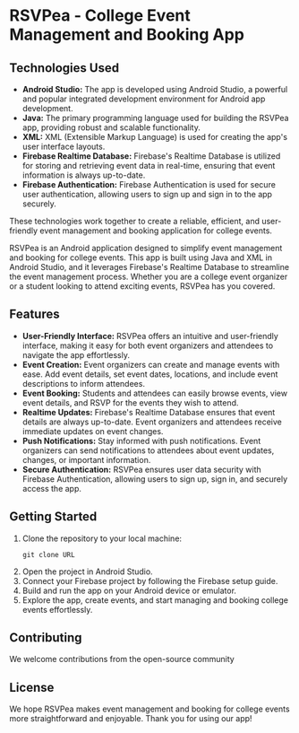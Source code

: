 <!DOCTYPE html>
<html>

<body>

<h1>RSVPea - College Event Management and Booking App</h1>

<h2>Technologies Used</h2>
<ul>
  <li><b>Android Studio:</b> The app is developed using Android Studio, a powerful and popular integrated development environment for Android app development.</li>
  <li><b>Java:</b> The primary programming language used for building the RSVPea app, providing robust and scalable functionality.</li>
  <li><b>XML:</b> XML (Extensible Markup Language) is used for creating the app's user interface layouts.</li>
  <li><b>Firebase Realtime Database:</b> Firebase's Realtime Database is utilized for storing and retrieving event data in real-time, ensuring that event information is always up-to-date.</li>
  <li><b>Firebase Authentication:</b> Firebase Authentication is used for secure user authentication, allowing users to sign up and sign in to the app securely.</li>
</ul>
<p>These technologies work together to create a reliable, efficient, and user-friendly event management and booking application for college events.</p>

<p>RSVPea is an Android application designed to simplify event management and booking for college events. This app is built using Java and XML in Android Studio, and it leverages Firebase's Realtime Database to streamline the event management process. Whether you are a college event organizer or a student looking to attend exciting events, RSVPea has you covered.</p>

<h2>Features</h2>
<ul>
  <li><b>User-Friendly Interface:</b> RSVPea offers an intuitive and user-friendly interface, making it easy for both event organizers and attendees to navigate the app effortlessly.</li>
  <li><b>Event Creation:</b> Event organizers can create and manage events with ease. Add event details, set event dates, locations, and include event descriptions to inform attendees.</li>
  <li><b>Event Booking:</b> Students and attendees can easily browse events, view event details, and RSVP for the events they wish to attend.</li>
  <li><b>Realtime Updates:</b> Firebase's Realtime Database ensures that event details are always up-to-date. Event organizers and attendees receive immediate updates on event changes.</li>
  <li><b>Push Notifications:</b> Stay informed with push notifications. Event organizers can send notifications to attendees about event updates, changes, or important information.</li>
  <li><b>Secure Authentication:</b> RSVPea ensures user data security with Firebase Authentication, allowing users to sign up, sign in, and securely access the app.</li>
</ul>

<h2>Getting Started</h2>
<ol>
  <li>Clone the repository to your local machine:
    <pre><code>git clone URL</code></pre>
  </li>
  <li>Open the project in Android Studio.</li>
  <li>Connect your Firebase project by following the Firebase setup guide.</li>
  <li>Build and run the app on your Android device or emulator.</li>
  <li>Explore the app, create events, and start managing and booking college events effortlessly.</li>
</ol>

<h2>Contributing</h2>
<p>We welcome contributions from the open-source community</p>

<h2>License</h2>
<p>We hope RSVPea makes event management and booking for college events more straightforward and enjoyable. Thank you for using our app!</p>

</body>
</html>
